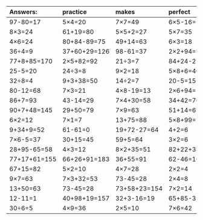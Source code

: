 | Answers: | practice | makes | perfect | ! |
| :--- | :--- | :--- | :--- | :--- |
| 97-80=17 | 5×4=20 | 7×7=49 | 6×5-16=14 | 85+26+97=208 | 
| 8×3=24 | 61+19=80 | 5×5+2=27 | 5×7=35 | 9×6=54 | 
| 4×6=24 | 80+84-89=75 | 49+14=63 | 6×3=18 | 64÷8=8 | 
| 36÷4=9 | 37+60+29=126 | 98-61=37 | 2×2+94=98 | 16÷8=2 | 
| 77+8+85=170 | 2×5+82=92 | 21÷3=7 | 84+24-22=86 | 8×3-23=1 | 
| 25-5=20 | 24÷3=8 | 9×2=18 | 5×8+6=46 | 22+76-93=5 | 
| 32÷8=4 | 9+3+38=50 | 14÷2=7 | 20-5=15 | 20+41-19=42 | 
| 80-12=68 | 7×3=21 | 4×8-19=13 | 2×6+94=106 | 22+67=89 | 
| 86+7=93 | 43-14=29 | 7×4+30=58 | 34+42=76 | 70-51=19 | 
| 90+7+48=145 | 29+50=79 | 7×9=63 | 51+14=65 | 6×8=48 | 
| 6×2=12 | 7×1=7 | 13+75=88 | 5×8+99=139 | 75+13=88 | 
| 9+34+9=52 | 61-61=0 | 19+72-27=64 | 4+2=6 | 48+26=74 | 
| 7×6-5=37 | 30+15=45 | 59+5=64 | 3×2=6 | 84-77=7 | 
| 28+95-65=58 | 4×3=12 | 8×2+35=51 | 82+22+38=142 | 8÷2=4 | 
| 77+17+61=155 | 66+26+91=183 | 36+55=91 | 62-46=16 | 46-14=32 | 
| 67+15=82 | 5×2=10 | 4×7=28 | 2×2=4 | 9×5=45 | 
| 9×7=63 | 7×3+32=53 | 73-45=28 | 2×4=8 | 64+50-3=111 | 
| 13+50=63 | 73-45=28 | 73+58+23=154 | 7×2=14 | 84-46=38 | 
| 12-11=1 | 40+98+19=157 | 32+3-16=19 | 65+85-35=115 | 57+99+17=173 | 
| 30÷6=5 | 4×9=36 | 2×5=10 | 7×6=42 | 3×3=9 | 
